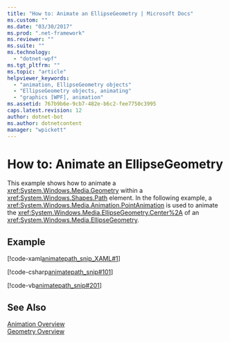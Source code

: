 ```yaml
---
title: "How to: Animate an EllipseGeometry | Microsoft Docs"
ms.custom: ""
ms.date: "03/30/2017"
ms.prod: ".net-framework"
ms.reviewer: ""
ms.suite: ""
ms.technology: 
  - "dotnet-wpf"
ms.tgt_pltfrm: ""
ms.topic: "article"
helpviewer_keywords: 
  - "animation, EllipseGeometry objects"
  - "EllipseGeometry objects, animating"
  - "graphics [WPF], animation"
ms.assetid: 767b9b6e-9cb7-482e-b6c2-fee7750c3995
caps.latest.revision: 12
author: dotnet-bot
ms.author: dotnetcontent
manager: "wpickett"
---
```

# How to: Animate an EllipseGeometry
This example shows how to animate a              <xref:System.Windows.Media.Geometry> within a              <xref:System.Windows.Shapes.Path> element. In the following example, a              <xref:System.Windows.Media.Animation.PointAnimation> is used to animate the              <xref:System.Windows.Media.EllipseGeometry.Center%2A> of an              <xref:System.Windows.Media.EllipseGeometry>.  
  
## Example  
 [!code-xaml[animatepath_snip_XAML#1](../../../../samples/snippets/csharp/VS_Snippets_Wpf/animatepath_snip_XAML/CS/EllipseGeometryExample.xaml#1)]  
  
 [!code-csharp[animatepath_snip#101](../../../../samples/snippets/csharp/VS_Snippets_Wpf/animatepath_snip/CSharp/EllipseGeometryExample.cs#101)]  
  
 [!code-vb[animatepath_snip#201](../../../../samples/snippets/visualbasic/VS_Snippets_Wpf/animatepath_snip/VisualBasic/EllipseGeometryExample.vb#201)]  
  
## See Also  
 [Animation Overview](../../../../docs/framework/wpf/graphics-multimedia/animation-overview.md)   
 [Geometry Overview](../../../../docs/framework/wpf/graphics-multimedia/geometry-overview.md)
